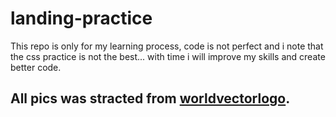 # landing-practice

This repo is only for my learning process, code is not perfect and i note that the css practice is not the best... with time i will improve my skills and create better code.

## All pics was stracted from [worldvectorlogo](worldvectorlogo.com).
